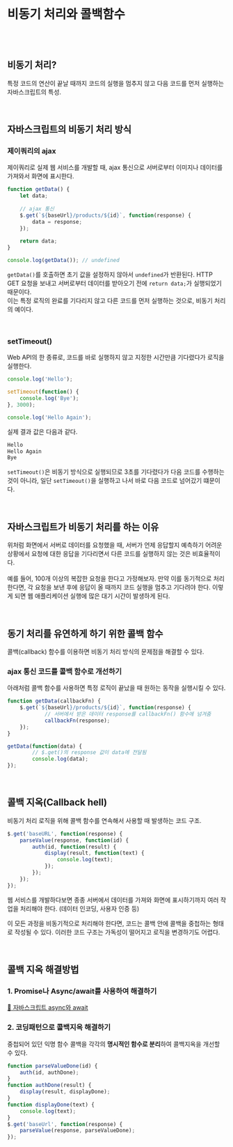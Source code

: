 # 비동기 처리와 콜백함수

<br/><br/>

## 비동기 처리?
특정 코드의 연산이 끝날 때까지 코드의 실행을 멈추지 않고 다음 코드를 먼저 실행하는 자바스크립트의 특성.

<br/>


## 자바스크립트의 비동기 처리 방식
### 제이쿼리의 ajax
제이쿼리로 실제 웹 서비스를 개발할 때, ajax 통신으로 서버로부터 이미지나 데이터를 가져와서 화면에 표시한다.
```javascript
function getData() {
    let data;
    
    // ajax 통신
    $.get(`${baseUrl}/products/${id}`, function(response) {
        data = response;
    });
    
    return data;
}

console.log(getData()); // undefined
```

`getData()`를 호출하면 초기 값을 설정하지 않아서 `undefined`가 반환된다. HTTP GET 요청을 보내고 서버로부터 데이터를 받아오기 전에 `return data;`가 실행되었기 때문이다.<br/>
이는 특정 로직의 완료를 기다리지 않고 다른 코드를 먼저 실행하는 것으로, 비동기 처리의 예이다.

<br/>

### setTimeout()
Web API의 한 종류로, 코드를 바로 실행하지 않고 지정한 시간만큼 기다렸다가 로직을 실행한다.
```javascript
console.log('Hello');

setTimeout(function() {
	console.log('Bye');
}, 3000);

console.log('Hello Again');
```
실제 결과 값은 다음과 같다.
```javascript
Hello
Hello Again
Bye
```
`setTimeout()`은 비동기 방식으로 실행되므로 3초를 기다렸다가 다음 코드를 수행하는 것이 아니라, 일단 `setTimeout()`을 실행하고 나서 바로 다음 코드로 넘어갔기 떄문이다.

<br/> 

## 자바스크립트가 비동기 처리를 하는 이유
위처럼 화면에서 서버로 데이터를 요청했을 때, 서버가 언제 응답할지 예측하기 어려운 상황에서 요청에 대한 응답을 기다리면서 다른 코드를 실행하지 않는 것은 비효율적이다.<br/><br/>
예를 들어, 100개 이상의 복잡한 요청을 한다고 가정해보자. 만약 이를 동기적으로 처리한다면, 각 요청을 보낸 후에 응답이 올 때까지 코드 실행을 멈추고 기다려야 한다. 이렇게 되면 웹 애플리케이션 실행에 많은 대기 시간이 발생하게 된다.

<br/>

## 동기 처리를 유연하게 하기 위한 콜백 함수
콜백(callback) 함수를 이용하면 비동기 처리 방식의 문제점을 해결할 수 있다.
### ajax 통신 코드를 콜백 함수로 개선하기
아래처럼 콜백 함수를 사용하면 특정 로직이 끝났을 때 원하는 동작을 실행시킬 수 있다.
```javascript
function getData(callbackFn) {
	$.get(`${baseUrl}/products/${id}`, function(response) {
            // 서버에서 받은 데이터 response를 callbackFn() 함수에 넘겨줌
            callbackFn(response); 
	});
}

getData(function(data) {
        // $.get()의 response 값이 data에 전달됨
        console.log(data); 
});
```

<br/>

## 콜백 지옥(Callback hell)
비동기 처리 로직을 위해 콜백 함수를 연속해서 사용할 때 발생하는 코드 구조.
```javascript
$.get('baseURL', function(response) {
	parseValue(response, function(id) {
		auth(id, function(result) {
			display(result, function(text) {
				console.log(text);
			});
		});
	});
});
```
웹 서비스를 개발하다보면 종종 서버에서 데이터를 가져와 화면에 표시하기까지 여러 작업을 처리해야 한다. (데이터 인코딩, 사용자 인증 등) <br/>

이 모든 과정을 비동기적으로 처리해야 한다면, 코드는 콜백 안에 콜백을 중첩하는 형태로 작성될 수 있다. 이러한 코드 구조는 가독성이 떨어지고 로직을 변경하기도 어렵다.

<br/>

## 콜백 지옥 해결방법
### 1. Promise나 Async/await를 사용하여 해결하기
[🔗 자바스크립트 async와 await](./async와%20await.md)

### 2. 코딩패턴으로 콜백지옥 해결하기
중첩되어 있던 익명 함수 콜백을 각각의 **명시적인 함수로 분리**하여 콜백지옥을 개선할 수 있다.<br/>
```javascript
function parseValueDone(id) {
    auth(id, authDone);
}
function authDone(result) {
	display(result, displayDone);
}
function displayDone(text) {
	console.log(text);
}
$.get('baseUrl', function(response) {
	parseValue(response, parseValueDone);
});
```